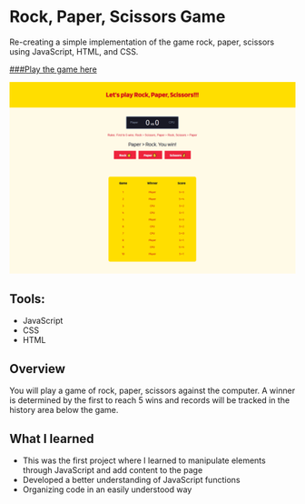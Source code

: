 # Rock, Paper, Scissors Game

Re-creating a simple implementation of the game rock, paper, scissors using JavaScript, HTML, and CSS.

[###Play the game here](https://johnlombardi389.github.io/rock-paper-scissors/)

![Screenshot](/images/rps-img.png)

## Tools:

- JavaScript
- CSS
- HTML

## Overview

You will play a game of rock, paper, scissors against the computer. A winner is determined by the first to reach 5 wins and records will be tracked in the history area below the game.

## What I learned

- This was the first project where I learned to manipulate elements through JavaScript and add content to the page
- Developed a better understanding of JavaScript functions
- Organizing code in an easily understood way
